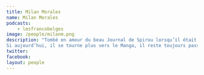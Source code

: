 ```yaml
---
title: Milan Morales
name: Milan Morales
podcasts:
    - lesfrancobelges
image: /people/milanm.png
description: "Tombé en amour du beau Journal de Spirou lorsqu’il était petit, Milan Morales n’a jamais vu sa soif de lecture s’éteindre au cours des 4 décennies suivantes.
Si aujourd’hui, il se tourne plus vers le Manga, il reste toujours passionné par la bonne BD franco-belge!"
twitter: 
facebook:
layout: people
---
```

